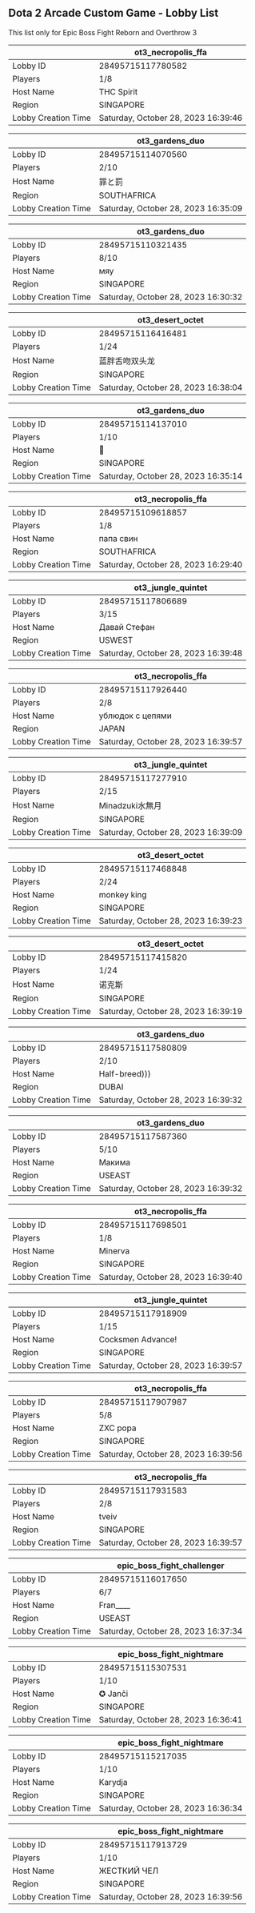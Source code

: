 ## Dota 2 Arcade Custom Game - Lobby List

This list only for Epic Boss Fight Reborn and Overthrow 3

|  | ot3_necropolis_ffa |
| ------ | ------ |
| Lobby ID | 28495715117780582 |
| Players | 1/8 |
| Host Name | THC Spirit |
| Region | SINGAPORE |
| Lobby Creation Time | Saturday, October 28, 2023 16:39:46 |


|  | ot3_gardens_duo |
| ------ | ------ |
| Lobby ID | 28495715114070560 |
| Players | 2/10 |
| Host Name | 罪と罰 |
| Region | SOUTHAFRICA |
| Lobby Creation Time | Saturday, October 28, 2023 16:35:09 |


|  | ot3_gardens_duo |
| ------ | ------ |
| Lobby ID | 28495715110321435 |
| Players | 8/10 |
| Host Name | мяу |
| Region | SINGAPORE |
| Lobby Creation Time | Saturday, October 28, 2023 16:30:32 |


|  | ot3_desert_octet |
| ------ | ------ |
| Lobby ID | 28495715116416481 |
| Players | 1/24 |
| Host Name | 蓝胖舌吻双头龙 |
| Region | SINGAPORE |
| Lobby Creation Time | Saturday, October 28, 2023 16:38:04 |


|  | ot3_gardens_duo |
| ------ | ------ |
| Lobby ID | 28495715114137010 |
| Players | 1/10 |
| Host Name | 🍌 |
| Region | SINGAPORE |
| Lobby Creation Time | Saturday, October 28, 2023 16:35:14 |


|  | ot3_necropolis_ffa |
| ------ | ------ |
| Lobby ID | 28495715109618857 |
| Players | 1/8 |
| Host Name | папа свин |
| Region | SOUTHAFRICA |
| Lobby Creation Time | Saturday, October 28, 2023 16:29:40 |


|  | ot3_jungle_quintet |
| ------ | ------ |
| Lobby ID | 28495715117806689 |
| Players | 3/15 |
| Host Name | Давай Стефан |
| Region | USWEST |
| Lobby Creation Time | Saturday, October 28, 2023 16:39:48 |


|  | ot3_necropolis_ffa |
| ------ | ------ |
| Lobby ID | 28495715117926440 |
| Players | 2/8 |
| Host Name | ублюдок с цепями |
| Region | JAPAN |
| Lobby Creation Time | Saturday, October 28, 2023 16:39:57 |


|  | ot3_jungle_quintet |
| ------ | ------ |
| Lobby ID | 28495715117277910 |
| Players | 2/15 |
| Host Name | Minadzuki水無月 |
| Region | SINGAPORE |
| Lobby Creation Time | Saturday, October 28, 2023 16:39:09 |


|  | ot3_desert_octet |
| ------ | ------ |
| Lobby ID | 28495715117468848 |
| Players | 2/24 |
| Host Name | monkey king |
| Region | SINGAPORE |
| Lobby Creation Time | Saturday, October 28, 2023 16:39:23 |


|  | ot3_desert_octet |
| ------ | ------ |
| Lobby ID | 28495715117415820 |
| Players | 1/24 |
| Host Name | 诺克斯 |
| Region | SINGAPORE |
| Lobby Creation Time | Saturday, October 28, 2023 16:39:19 |


|  | ot3_gardens_duo |
| ------ | ------ |
| Lobby ID | 28495715117580809 |
| Players | 2/10 |
| Host Name | Half-breed))) |
| Region | DUBAI |
| Lobby Creation Time | Saturday, October 28, 2023 16:39:32 |


|  | ot3_gardens_duo |
| ------ | ------ |
| Lobby ID | 28495715117587360 |
| Players | 5/10 |
| Host Name | Макима |
| Region | USEAST |
| Lobby Creation Time | Saturday, October 28, 2023 16:39:32 |


|  | ot3_necropolis_ffa |
| ------ | ------ |
| Lobby ID | 28495715117698501 |
| Players | 1/8 |
| Host Name | Minerva |
| Region | SINGAPORE |
| Lobby Creation Time | Saturday, October 28, 2023 16:39:40 |


|  | ot3_jungle_quintet |
| ------ | ------ |
| Lobby ID | 28495715117918909 |
| Players | 1/15 |
| Host Name | Cocksmen Advance! |
| Region | SINGAPORE |
| Lobby Creation Time | Saturday, October 28, 2023 16:39:57 |


|  | ot3_necropolis_ffa |
| ------ | ------ |
| Lobby ID | 28495715117907987 |
| Players | 5/8 |
| Host Name | ZXC popa |
| Region | SINGAPORE |
| Lobby Creation Time | Saturday, October 28, 2023 16:39:56 |


|  | ot3_necropolis_ffa |
| ------ | ------ |
| Lobby ID | 28495715117931583 |
| Players | 2/8 |
| Host Name | tveiv |
| Region | SINGAPORE |
| Lobby Creation Time | Saturday, October 28, 2023 16:39:57 |


|  | epic_boss_fight_challenger |
| ------ | ------ |
| Lobby ID | 28495715116017650 |
| Players | 6/7 |
| Host Name | Fran____ |
| Region | USEAST |
| Lobby Creation Time | Saturday, October 28, 2023 16:37:34 |


|  | epic_boss_fight_nightmare |
| ------ | ------ |
| Lobby ID | 28495715115307531 |
| Players | 1/10 |
| Host Name | ✪ Janči |
| Region | SINGAPORE |
| Lobby Creation Time | Saturday, October 28, 2023 16:36:41 |


|  | epic_boss_fight_nightmare |
| ------ | ------ |
| Lobby ID | 28495715115217035 |
| Players | 1/10 |
| Host Name | Karydja |
| Region | SINGAPORE |
| Lobby Creation Time | Saturday, October 28, 2023 16:36:34 |


|  | epic_boss_fight_nightmare |
| ------ | ------ |
| Lobby ID | 28495715117913729 |
| Players | 1/10 |
| Host Name | ЖЕСТКИЙ ЧЕЛ |
| Region | SINGAPORE |
| Lobby Creation Time | Saturday, October 28, 2023 16:39:56 |


